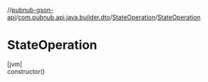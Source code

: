 //[pubnub-gson-api](../../../index.md)/[com.pubnub.api.java.builder.dto](../index.md)/[StateOperation](index.md)/[StateOperation](-state-operation.md)

# StateOperation

[jvm]\
constructor()
